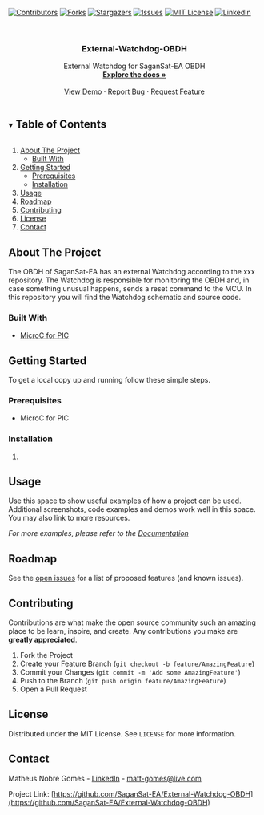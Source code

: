[![Contributors][contributors-shield]][contributors-url]
[![Forks][forks-shield]][forks-url]
[![Stargazers][stars-shield]][stars-url]
[![Issues][issues-shield]][issues-url]
[![MIT License][license-shield]][license-url]
[![LinkedIn][linkedin-shield]][linkedin-url]

<br />
<p align="center">
  <h3 align="center">External-Watchdog-OBDH</h3>

  <p align="center">
    External Watchdog for SaganSat-EA OBDH
    <br />
    <a href="https://github.com/SaganSat-EA/External-Watchdog-OBDH/tree/master/docs"><strong>Explore the docs »</strong></a>
    <br />
    <br />
    <a href="https://github.com/SaganSat-EA/External-Watchdog-OBDH">View Demo</a>
    ·
    <a href="https://github.com/SaganSat-EA/External-Watchdog-OBDH/issues">Report Bug</a>
    ·
    <a href="https://github.com/SaganSat-EA/External-Watchdog-OBDH/issues">Request Feature</a>
  </p>
</p>

<details open="open">
  <summary><h2 style="display: inline-block">Table of Contents</h2></summary>
  <ol>
    <li>
      <a href="#about-the-project">About The Project</a>
      <ul>
        <li><a href="#built-with">Built With</a></li>
      </ul>
    </li>
    <li>
      <a href="#getting-started">Getting Started</a>
      <ul>
        <li><a href="#prerequisites">Prerequisites</a></li>
        <li><a href="#installation">Installation</a></li>
      </ul>
    </li>
    <li><a href="#usage">Usage</a></li>
    <li><a href="#roadmap">Roadmap</a></li>
    <li><a href="#contributing">Contributing</a></li>
    <li><a href="#license">License</a></li>
    <li><a href="#contact">Contact</a></li>
  </ol>
</details>

## About The Project

The OBDH of SaganSat-EA has an external Watchdog according to the xxx repository. The Watchdog 
is responsible for monitoring the OBDH and, in case something unusual happens, sends a reset 
command to the MCU. In this repository you will find the Watchdog schematic and source code.


### Built With

* [MicroC for PIC](https://www.mikroe.com/mikroc-pic)

## Getting Started

To get a local copy up and running follow these simple steps.

### Prerequisites

* MicroC for PIC

### Installation

1. 

## Usage

Use this space to show useful examples of how a project can be used. Additional screenshots, code examples and demos work well in this space. You may also link to more resources.

_For more examples, please refer to the [Documentation](https://example.com)_

## Roadmap

See the [open issues](https://github.com/SaganSat-EA/External-Watchdog-OBDH/issues) for a list of proposed features (and known issues).

## Contributing

Contributions are what make the open source community such an amazing place to be learn, inspire, and create. Any contributions you make are **greatly appreciated**.

1. Fork the Project
2. Create your Feature Branch (`git checkout -b feature/AmazingFeature`)
3. Commit your Changes (`git commit -m 'Add some AmazingFeature'`)
4. Push to the Branch (`git push origin feature/AmazingFeature`)
5. Open a Pull Request

## License

Distributed under the MIT License. See `LICENSE` for more information.

## Contact

Matheus Nobre Gomes - [LinkedIn](https://linkedin.com/in/mattnobre) - matt-gomes@live.com

Project Link: [https://github.com/SaganSat-EA/External-Watchdog-OBDH](https://github.com/SaganSat-EA/External-Watchdog-OBDH)

<!-- MARKDOWN LINKS & IMAGES -->
<!-- https://www.markdownguide.org/basic-syntax/#reference-style-links -->
[contributors-shield]: https://img.shields.io/github/contributors/SaganSat-EA/External-Watchdog-OBDH.svg?style=for-the-badge
[contributors-url]: https://github.com/SaganSat-EA/External-Watchdog-OBDH/graphs/contributors
[forks-shield]: https://img.shields.io/github/forks/SaganSat-EA/External-Watchdog-OBDH.svg?style=for-the-badge
[forks-url]: https://github.com/SaganSat-EA/External-Watchdog-OBDH/network/members
[stars-shield]: https://img.shields.io/github/stars/SaganSat-EA/External-Watchdog-OBDH.svg?style=for-the-badge
[stars-url]: https://github.com/SaganSat-EA/External-Watchdog-OBDH/stargazers
[issues-shield]: https://img.shields.io/github/issues/SaganSat-EA/External-Watchdog-OBDH.svg?style=for-the-badge
[issues-url]: https://github.com/SaganSat-EA/External-Watchdog-OBDH/issues
[license-shield]: https://img.shields.io/github/license/SaganSat-EA/External-Watchdog-OBDH.svg?style=for-the-badge
[license-url]: https://github.com/SaganSat-EA/External-Watchdog-OBDH/blob/master/LICENSE.txt
[linkedin-shield]: https://img.shields.io/badge/-LinkedIn-black.svg?style=for-the-badge&logo=linkedin&colorB=555
[linkedin-url]: https://linkedin.com/in/mattnobre
